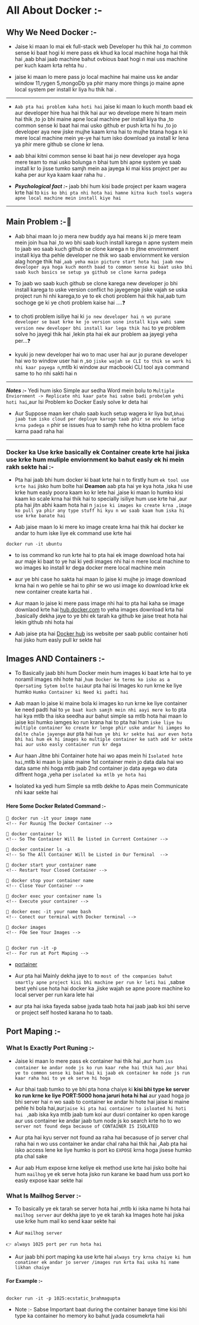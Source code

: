 # All About Docker :-

## Why We Need Docker :-

- Jaise ki maan lo mai ek full-stack web Developer hu thik hai ,to common sense ki baat hogi ki mere pass ek khud ka local machine hoga hai thik hai ,aab bhai jaab machine bahut ovbious baat hogi n mai uss machine per kuch kaam krta rehta hu .

- jaise ki maan lo mere pass jo local machine hai maine uss ke andar window 11,rygen 5,mongoDb ya phir many more things jo maine apne local system per install kr liya hu thik hai .

---

- `Aab pta hai problem kaha hoti hai` jaise ki maan lo kuch month baad ek aur developer hire hua hai thik hai aur wo develope mere hi team mein hai thik ,to jo bhi maine apne local machine per install kiya tha ,to common sense ki baat hai mai usko github er push krta hi hu ,to jo developer aya new jiske mujhe kaam krna hai to mujhe btana hoga n ki mere local machine mein ye-ye hai tum isko download ya install kr lena ya phir mere github se clone kr lena.

- aab bhai kitni common sense ki baat hai jo new developer aya hoga mere team to mai usko bolunga n bhai tum bhi apne system ye saab install kr lo jisse tumko samjh mein aa jayega ki mai kiss project per au kaha per aur kya kaam kaar raha hu .

- **_Psychological fact :-_** jaab bhi hum kisi bade project per kaam wagera krte hai to `kis ko bhi pta nhi hota hai hamne kitna kuch tools wagera apne local machine mein install kiye hai`

---

## Main Problem :-🥵

- Aab bhai maan lo jo mera new buddy aya hai means ki jo mere team mein join hua hai ,to wo bhi saab kuch install karega n apne system mein to jaab wo saab kuch github se clone karega n to jitne envoirnment install kiya tha pehle developer ne thik wo saab enviornment ke version alag honge thik hai ,`aab yeha main picture start hota hai jaab new developer aya hoga kuch month baad to common sense ki baat usko bhi saab kuch basics se setup ya github se clone karna padega`

- To jaab wo saab kuch github se clone karega new developer jo bhi install karega to uske version conflict ho jayegenge jiske vajah se uska project run hi nhi karega,to ye to ek choti problem hai thik hai,aab tum sochoge ge ki ye choti problem kaise hai ....❓

- to choti problem isiliye hai ki `jo new developer hai n wo purane developer se baat krke ke jo version usne install kiya wahi same version new developer bhi install kar lega thik hai` to ye problem solve ho jayegi thik hai ,lekin pta hai ek aur problem aa jayegi yeha per...❓

- kyuki jo new developer hai wo to mac user hai aur jo purane developer hai wo to window user hai n ,so `jiske wajah se CLI to thik se work hi nhi kaar payega n`,mtlb ki window aur macbooki CLI tool aya command same to ho nhi sakti hai n

---

**_Notes :-_** Yedi hum isko Simple aur sedha Word mein bolu to `Multiple Enviornment -> Replicate nhi kaar pate hai sabse badi probelem yehi hoti hai`,aur Isi Problem ko Docker Easly solve kr deta hai

- Aur Suppose maan ker chalo saab kuch setup wagera kr liya but,`bhai jaab tum isko cloud per deploye karoge taab phir se env ko setup krna padega n` phir se issues hua to samjh rehe ho kitna problem face karna paad raha hai

---

### Docker ka Use krke basically ek Container create krte hai jiska use krke hum muliple enviornment ko bahut easly ek hi mein rakh sekte hai :-

- Pta hai jaab bhi hum docker ki baat krte hai n to firstly hum `ek tool use krte hai` jisko hum bolte hai **Deamon** aab pta hai ye kya hota ,iska hi use krke hum easly poora kaam ko kr lete hai ,jaise ki maan lo humko kisi kaam ko scale krna hai thik hai to specially isiliye hum use krte hai ,aur pta hai jitn abhi kaam hota hai n `jaise ki images ko create krna ,image ko pull ya phir any type stuff hi kyu n wo saab kaam hum iska hi use krke banate hai`

- Aab jaise maan lo ki mere ko image create krna hai thik hai docker ke andar to hum iske liye ek command use krte hai

```
docker run -it ubuntu

```

- to iss command ko run krte hai to pta hai ek image download hota hai aur maje ki baat to ye hai ki yedi images nhi hai n mere local machine to wo images ko install kr dega docker mere local machine mein

- aur ye bhi case ho sakta hai maan lo jaise ki mujhe jo image download krna hai n wo pehle se hai to phir se wo usi image ko download krke ek new container create karta hai .

- Aur maan lo jaise ki mere pass image nhi hai to pta hai kaha se image downlaod krte hai [hub.docker.com](https://hub.docker.com/) to yeha images download krta hai ,basically dekha jaye to ye bhi ek tarah ka github ke jaise treat hota hai lekin github nhi hota hai

- Aab jaise pta hai [Docker hub](https://hub.docker.com/) iss website per saab public container hoti hai jisko hum easly pull kr sekte hai

## Images AND Containers :-

- To Basically jaab bhi hum Docker mein hum images ki baat krte hai to ye noramll images nhi hote hai ,`hum Docker ke terms ko isko as a Opersating Sytem bolte hai`aur pta hai isi Images ko run krne ke liye humko `Humko Container ki Need ki padti hai`

- Aab maan lo jaise ki maine bola ki images ko run krne ke liye container ke need padti hai to `ye baat kuch samjh mein nhi aayi mere ko` to pta hai kya mtlb tha iska seedha aur bahut simple sa mtlb hota hai maan lo jaise koi humko iamges ko run krana hai to pta hai hum `iske liye hu multiple container ko create kr lenge phir uske andar hi iamges ko dalte chale jayenge` aur pta hai `hum ye bhi kr sekte hai aur even hota bhi hai hum ek hi images ko multiple container ke sath add kr sekte hai aur usko easly container run kr dega`

- Aur haan Jitne bhi Container hote hai wo apas mein hi `Isolated hote hai`,mtlb ki maan lo jaise maine 1st container mein jo data dala hai wo data same nhi hoga mtlb jaab 2nd container jo data ayega wo data diffrent hoga ,yeha per `isolated ka mtlb ye hota hai`

- Isolated ka yedi hum Simple sa mtlb dekhe to Apas mein Communicate nhi kaar sekte hai

#### Here Some Docker Related Command :-

```
👀 docker run -it your image name
<!-- For Ruunig The Docker Container -->

👀 docker container ls
<!-- So The Container Will Be listed in Current Container -->

👀 docker container ls -a
<!-- So The All Container Will be Listed in Our Terminal  -->

👀 docker start your container name
<!-- Restart Your Closed Container -->

👀 docker stop your container name
<!-- Close Your Container -->

👀 docker exec your container name ls
<!-- Execute your container -->

👀 docker exec -it your name bash
<!-- Conect our terminal with Docker terminal -->

👀 docker images 
<!-- FOe See Your Images -->


👀 docker run -it -p
<!-- For run at Port Maping -->

```

- [portainer](https://docs.portainer.io/)

- Aur pta hai Mainly dekha jaye to to `most of the companies bahut smartly apne project kisi bhi machine per run kr leti hai `,sabse best yehi use hota hai docker ka ,jiske wajah se apne poore machine ko local server per run kara lete hai 

- aur pta hai iska fayeda sabse jyada taab hota hai jaab jaab koi bhi serve or project self hosted karana ho to taab.

## Port Maping :-

### What Is Exactly Port Runing :-

- Jaise ki maan lo mere pass ek container hai thik hai ,aur hum `iss container ke andar node js ko run kaar rehe hai thik hai` ,`aur bhai ye to common sense ki baat hai ki jaab ek container ke node js run kaar raha hai to ye ek serve hi hoga`

- Aur bhai taab tumko to ye bhi pta hona chaiye ki **kisi bhi type ke server ko run krne ke liye PORT:5000 hona jaruri hota hi hai** aur yaad hoga jo bhi server hai n wo saab to container ke andar hi hote hai jaise ki maine pehle hi bola hai,aur`jaise ki pta hai container to isloated hi hoti hai `  ,aab iska kya mtlb jaab tum koi aur dusri container ko open karoge aur uss container ke andar jaab tum node js ko search krte ho to wo `server not found dega because of CONTAINER IS ISOLATED` 

- Aur pta hai kyu server not found aa raha hai becasuse of jo server chal raha hai n wo uss container ke andar chal raha hai thik hai ,Aab pta hai isko access lene ke liye humko is port ko `EXPOSE` krna hoga jisese humko pta chal sake

- Aur aab Hum expose krne keliye ek method use krte hai jisko bolte hai hum `mailhog` ye ek serve hota jisko run karane ke baad hum uss port ko easly expose kaar sekte hai 

### What Is Mailhog Server :-

- To basically ye ek tarah se server hota hai ,mtlb ki iska  name hi hota hai `mailhog server` aur dekha jaye to ye ek tarah ka Images hote hai jiska use krke hum mail ko send kaar sekte hai 

- Aur `mailhog server` 

```
👉 always 1025 port per run hota hai

```

- Aur jaab bhi port maping ka use krte hai `always try krna chaiye ki hum conatiner ek andar jo server /images run krta hai uska hi name likhan chaiye`


#### For Example :-

```

docker run -it -p 1025:ecstatic_brahmagupta

```

- Note :- Sabse Important baat during the container banaye time kisi bhi type ka container ho memory ko bahut jyada cosumekrta haii 


